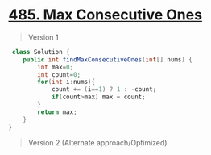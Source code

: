 # [485. Max Consecutive Ones](https://leetcode.com/problems/max-consecutive-ones/)
> Version 1
```java
 class Solution {
    public int findMaxConsecutiveOnes(int[] nums) {
        int max=0;
        int count=0;
        for(int i:nums){
            count += (i==1) ? 1 : -count;
            if(count>max) max = count;
        }
        return max;
    }
}
```

> Version 2 (Alternate approach/Optimized)